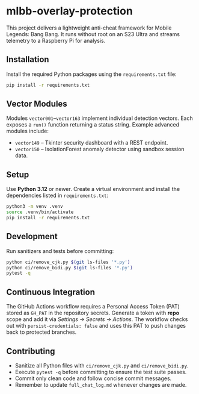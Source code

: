 # mlbb-overlay-protection

This project delivers a lightweight anti-cheat framework for Mobile Legends: Bang Bang. It runs without root on an S23 Ultra and streams telemetry to a Raspberry Pi for analysis.

## Installation
Install the required Python packages using the `requirements.txt` file:

```bash
pip install -r requirements.txt
```

## Vector Modules
Modules `vector001`–`vector163` implement individual detection vectors. Each exposes a `run()` function returning a status string. Example advanced modules include:

- `vector149` – Tkinter security dashboard with a REST endpoint.
- `vector150` – IsolationForest anomaly detector using sandbox session data.

## Setup
Use **Python 3.12** or newer. Create a virtual environment and install the dependencies listed in `requirements.txt`:

```bash
python3 -m venv .venv
source .venv/bin/activate
pip install -r requirements.txt
```

## Development
Run sanitizers and tests before committing:

```bash
python ci/remove_cjk.py $(git ls-files '*.py')
python ci/remove_bidi.py $(git ls-files '*.py')
pytest -q
```

## Continuous Integration
The GitHub Actions workflow requires a Personal Access Token (PAT) stored as `GH_PAT` in the repository secrets. Generate a token with **repo** scope and add it via *Settings → Secrets → Actions*. The workflow checks out with `persist-credentials: false` and uses this PAT to push changes back to protected branches.

## Contributing
* Sanitize all Python files with `ci/remove_cjk.py` and `ci/remove_bidi.py`.
* Execute `pytest -q` before committing to ensure the test suite passes.
* Commit only clean code and follow concise commit messages.
* Remember to update `full_chat_log.md` whenever changes are made.
